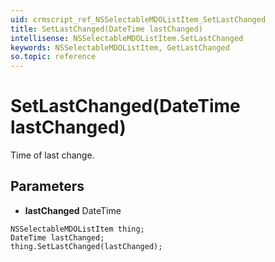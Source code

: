 ```yaml
---
uid: crmscript_ref_NSSelectableMDOListItem_SetLastChanged
title: SetLastChanged(DateTime lastChanged)
intellisense: NSSelectableMDOListItem.SetLastChanged
keywords: NSSelectableMDOListItem, GetLastChanged
so.topic: reference
---
```


# SetLastChanged(DateTime lastChanged)

Time of last change.

## Parameters

* **lastChanged** DateTime

```crmscript
NSSelectableMDOListItem thing;
DateTime lastChanged;
thing.SetLastChanged(lastChanged);
```

